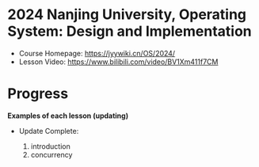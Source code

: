 # **2024 Nanjing University, Operating System: Design and Implementation**


- Course Homepage: https://jyywiki.cn/OS/2024/
- Lesson Video: https://www.bilibili.com/video/BV1Xm411f7CM

# Progress


**Examples of each lesson (updating)**

- Update Complete:
	
	1. introduction 
	2. concurrency


